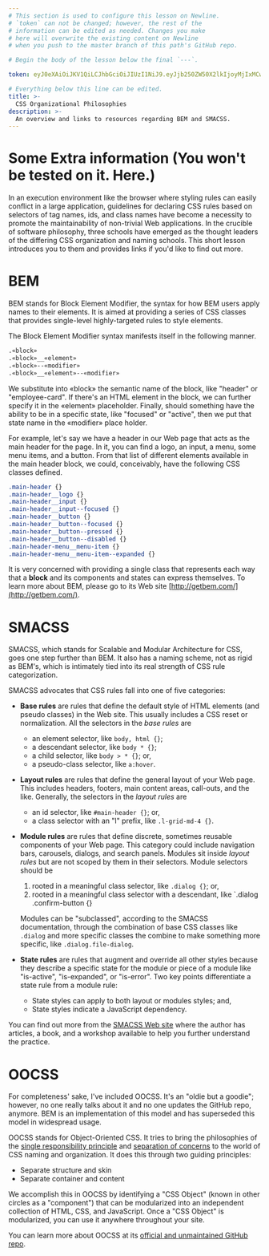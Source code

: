 ```yaml
---
# This section is used to configure this lesson on Newline.
# `token` can not be changed; however, the rest of the
# information can be edited as needed. Changes you make
# here will overwrite the existing content on Newline
# when you push to the master branch of this path's GitHub repo.

# Begin the body of the lesson below the final `---`.

token: eyJ0eXAiOiJKV1QiLCJhbGciOiJIUzI1NiJ9.eyJjb250ZW50X2lkIjoyMjIxMCwiY29udGVudF90eXBlIjoiTGVzc29uIn0.FAlgN66IZk6qgQIGOep85yS42bSno3a9-EjewOdarKo

# Everything below this line can be edited.
title: >-
  CSS Organizational Philosophies
description: >-
  An overview and links to resources regarding BEM and SMACSS.
---
```


# Some Extra information (You won't be tested on it. Here.)

In an execution environment like the browser where styling rules can easily
conflict in a large application, guidelines for declaring CSS rules based on
selectors of tag names, ids, and class names have become a necessity to promote
the maintainability of non-trivial Web applications. In the crucible of
software philosophy, three schools have emerged as the thought leaders of the
differing CSS organization and naming schools. This short lesson introduces you
to them and provides links if you'd like to find out more.

# BEM

BEM stands for Block Element Modifier, the syntax for how BEM users apply names
to their elements. It is aimed at providing a series of CSS classes that
provides single-level highly-targeted rules to style elements.

The Block Element Modifier syntax manifests itself in the following manner.

```css
.«block»
.«block»__«element»
.«block»--«modifier»
.«block»__«element»--«modifier»
```

We substitute into «block» the semantic name of the block, like "header" or
"employee-card". If there's an HTML element in the block, we can further specify
it in the «element» placeholder. Finally, should something have the ability to
be in a specific state, like "focused" or "active", then we put that state name
in the «modifier» place holder.

For example, let's say we have a header in our Web page that acts as the main
header for the page. In it, you can find a logo, an input, a menu, some menu
items, and a button. From that list of different elements available in the main
header block, we could, conceivably, have the following CSS classes defined.

```css
.main-header {}
.main-header__logo {}
.main-header__input {}
.main-header__input--focused {}
.main-header__button {}
.main-header__button--focused {}
.main-header__button--pressed {}
.main-header__button--disabled {}
.main-header-menu__menu-item {}
.main-header-menu__menu-item--expanded {}
```

It is very concerned with providing a single class that represents each way that
a **block** and its components and states can express themselves. To learn more
about BEM, please go to its Web site [http://getbem.com/](http://getbem.com/).

# SMACSS

SMACSS, which stands for Scalable and Modular Architecture for CSS, goes one
step further than BEM. It also has a naming scheme, not as rigid as BEM's, which
is intimately tied into its real strength of CSS rule categorization.

SMACSS advocates that CSS rules fall into one of five categories:

* **Base rules** are rules that define the default style of HTML elements (and
  pseudo classes) in the Web site. This usually includes a CSS reset or
  normalization. All the selectors in the *base rules* are
  * an element selector, like `body, html {}`;
  * a descendant selector, like `body * {}`;
  * a child selector, like `body > * {}`; or,
  * a pseudo-class selector, like `a:hover`.
* **Layout rules** are rules that define the general layout of your Web page.
  This includes headers, footers, main content areas, call-outs, and the like.
  Generally, the selectors in the *layout rules* are
  * an id selector, like `#main-header {}`; or,
  * a class selector with an "l" prefix, like `.l-grid-md-4 {}`.
* **Module rules** are rules that define discrete, sometimes reusable components
  of your Web page. This category could include navigation bars, carousels,
  dialogs, and search panels. Modules sit inside *layout rules* but are not
  scoped by them in their selectors. Module selectors should be
  1. rooted in a meaningful class selector, like `.dialog {}`; or,
  1. rooted in a meaningful class selector with a descendant, like `.dialog
     .confirm-button {}

  Modules can be "subclassed", according to the SMACSS documentation, through
  the combination of base CSS classes like `.dialog` and more specific classes
  the combine to make something more specific, like `.dialog.file-dialog`.
* **State rules** are rules that augment and override all other styles because
  they describe a specific state for the module or piece of a module like
  "is-active", "is-expanded", or "is-error". Two key points differentiate a
  state rule from a module rule:
  * State styles can apply to both layout or modules styles; and,
  * State styles indicate a JavaScript dependency.

You can find out more from the [SMACSS Web site](https://smacss.com/) where the
author has articles, a book, and a workshop available to help you further
understand the practice.

# OOCSS

For completeness' sake, I've included OOCSS. It's an "oldie but a goodie";
however, no one really talks about it and no one updates the GitHub
repo, anymore. BEM is an implementation of this model and has superseded this
model in widespread usage.

OOCSS stands for Object-Oriented CSS. It tries to bring the philosophies of the
[single responsibility
principle](https://en.wikipedia.org/wiki/Single_responsibility_principle) and
[separation of concerns](https://en.wikipedia.org/wiki/Separation_of_concerns)
to the world of CSS naming and organization. It does this through two guiding
principles:

* Separate structure and skin
* Separate container and content

We accomplish this in OOCSS by identifying a "CSS Object" (known in other circles
as a "component") that can be modularized into an independent collection of
HTML, CSS, and JavaScript. Once a "CSS Object" is modularized, you can use it
anywhere throughout your site.

You can learn more about OOCSS at its [official and unmaintained GitHub
repo](https://github.com/stubbornella/oocss/wiki).
